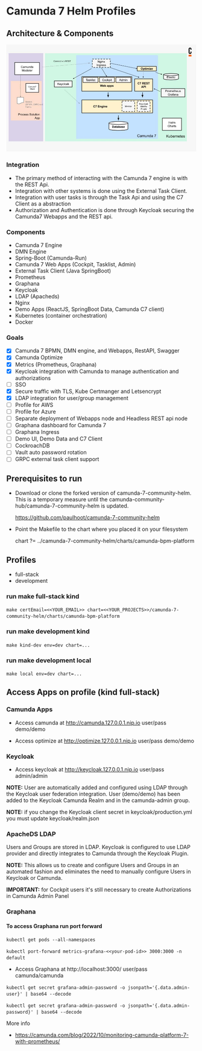 # Camunda 7 Helm Profiles

## Architecture & Components

![C7 Architecture & Components](https://raw.githubusercontent.com/camunda-community-hub/camunda-7-helm-profiles/44e176e1be9ed8149270973c235aaa4f119ce9cb/static/c7-components.jpg)

### Integration
- The primary method of interacting with the Camunda 7 engine is with the REST Api.
- Integration with other systems is done using the External Task Client.
- Integration with user tasks is through the Task Api and using the C7 Client as a abstraction
- Authorization and Authentication is done through Keycloak securing the Camunda7 Webapps and the REST api.

### Components
- Camunda 7 Engine
- DMN Engine
- Spring-Boot (Camunda-Run)
- Camunda 7 Web Apps (Cockpit, Tasklist, Admin)
- External Task Client (Java SpringBoot)
- Prometheus
- Graphana
- Keycloak
- LDAP (Apacheds)
- Nginx
- Demo Apps (ReactJS, SpringBoot Data, Camunda C7 client)
- Kubernetes (container orchestration)
- Docker

### Goals
- [X] Camunda 7 BPMN, DMN engine, and Webapps, RestAPI, Swagger
- [X] Camunda Optimize
- [X] Metrics (Prometheus, Graphana)
- [X] Keycloak integration with Camunda to manage authentication and authorizations
- [ ] SSO
- [X] Secure traffic with TLS, Kube Certmanger and Letsencrypt
- [X] LDAP integration for user/group management
- [ ] Profile for AWS
- [ ] Profile for Azure
- [ ] Separate deployment of Webapps node and Headless REST api node  
- [ ] Graphana dashboard for Camunda 7
- [ ] Graphana Ingress
- [ ] Demo UI, Demo Data and C7 Client
- [ ] CockroachDB
- [ ] Vault auto password rotation
- [ ] GRPC external task client support

## Prerequisites to run
- Download or clone the forked version of camunda-7-community-helm. This is a temporary measure until the camunda-community-hub/camunda-7-community-helm is updated.

  https://github.com/paulhoot/camunda-7-community-helm

- Point the Makefile to the chart where you placed it on your filesystem

  chart ?= ../camunda-7-community-helm/charts/camunda-bpm-platform

## Profiles

- full-stack
- development

### run make full-stack kind

`make certEmail=<<YOUR_EMAIL>> chart=<<YOUR_PROJECTS>>/camunda-7-community-helm/charts/camunda-bpm-platform`

### run make development kind

`make kind-dev env=dev chart=...`

### run make development local

`make local env=dev chart=...`

## Access Apps on profile (kind full-stack)

### Camunda Apps
* Access camunda at http://camunda.127.0.0.1.nip.io user/pass demo/demo

* Access optimize at http://optimize.127.0.0.1.nip.io user/pass demo/demo

### Keycloak

* Access keycloak at http://keycloak.127.0.0.1.nip.io user/pass admin/admin   

**NOTE:** User are automatically added and configured using LDAP through the Keycloak user federation integration. User (demo/demo) has been added to the Keycloak Camunda Realm and in the camunda-admin group.

**NOTE:** if you change the Keycloak client secret in keycloak/production.yml you must update keycloak/realm.json

### ApacheDS LDAP

Users and Groups are stored in LDAP. Keycloak is configured to use LDAP provider and directly integrates to Camunda through the Keycloak Plugin.

**NOTE:** This allows us to create and configure Users and Groups in an automated fashion and eliminates the need to manually configure Users in Keycloak or Camunda.  

**IMPORTANT:** for Cockpit users it's still necessary to create Authorizations in Camunda Admin Panel

### Graphana

#### To access Graphana run port forward

`kubectl get pods --all-namespaces`

`kubectl port-forward metrics-grafana-<<your-pod-id>> 3000:3000 -n default`

* Access Graphana at http://localhost:3000/ user/pass camunda/camunda

`kubectl get secret grafana-admin-password -o jsonpath='{.data.admin-user}' | base64 --decode`

`kubectl get secret grafana-admin-password -o jsonpath='{.data.admin-password}' | base64 --decode`

More info
- https://camunda.com/blog/2022/10/monitoring-camunda-platform-7-with-prometheus/
